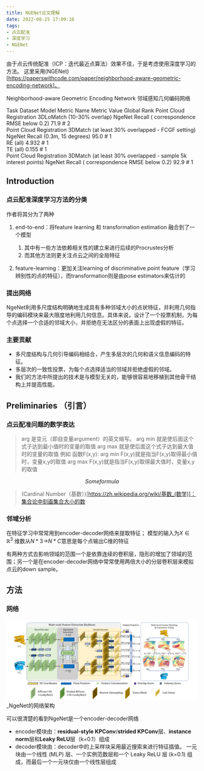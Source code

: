 ```yaml
---
title: NGENet论文理解
date: 2022-08-25 17:09:16
tags:
- 点云配准
- 深度学习
- NGENet
---
```


由于点云传统配准（ICP：迭代最近点算法）效果不佳，于是考虑使用深度学习的方法。
这里采用(NGENet)[https://paperswithcode.com/paper/neighborhood-aware-geometric-encoding-network]。

Neighborhood-aware Geometric Encoding Network
邻域感知几何编码网络

Task	Dataset	Model	Metric Name	Metric Value	Global Rank
Point Cloud Registration	3DLoMatch (10-30% overlap)	NgeNet	Recall ( correspondence RMSE below 0.2)	71.9	# 2		
Point Cloud Registration	3DMatch (at least 30% overlapped - FCGF setting)	NgeNet	Recall (0.3m, 15 degrees)	95.0	# 1		
RE (all)	4.932	# 1		
TE (all)	0.155	# 1		
Point Cloud Registration	3DMatch (at least 30% overlapped - sample 5k interest points)	NgeNet	Recall ( correspondence RMSE below 0.2)	92.9	# 1		


## Introduction

### 点云配准深度学习方法的分类

作者将其分为了两种

1. end-to-end：将feature learning 和 transformation estimation 融合到了一个模型
	1. 其中有一些方法依赖相关性的建立来进行后续的Procrustes分析
	2. 而其他方法则更关注点云之间的全局特征

2. feature-learning：更加关注learning of discriminative point feature（学习辨别性的点的特征），而transformation则是由pose estimators来估计的

### 提出网络

NgeNet利用多尺度结构明确地生成具有多种邻域大小的点状特征，并利用几何指导的编码模块来最大限度地利用几何信息。具体来说，设计了一个投票机制，为每个点选择一个合适的邻域大小，并拒绝在无法区分的表面上出现虚假的特征。


### 主要贡献

- 多尺度结构与几何引导编码相结合，产生多层次的几何和语义信息编码的特征。
- 多层次的一致性投票，为每个点选择适当的邻域并拒绝虚假的邻域。
- 我们的方法中所提出的技术是与模型无关的，能够很容易地移植到其他骨干结构上并提高性能。


## Preliminaries （引言）

### 点云配准问题的数学表达

> arg    是变元（即自变量argument）的英文缩写。
> arg min 就是使后面这个式子达到最小值时的变量的取值
> arg max 就是使后面这个式子达到最大值时的变量的取值
> 例如 函数F(x,y):
> arg  min F(x,y)就是指当F(x,y)取得最小值时，变量x,y的取值
> arg  max F(x,y)就是指当F(x,y)取得最大值时，变量x,y的取值

$$Some formula$$

> (Cardinal Number（基数）)[https://zh.wikipedia.org/wiki/基数_(数学)]：集合论中刻画集合大小的数

### 邻域分析

在特征学习中常常用到encoder-decoder网络来提取特征；
模型的输入为$X\in\mathbb{R}^3$
维数从$N*3$->$N*C$意思是每个点输出C维的特征

有两种方式去影响领域的范围一个是依靠连续的卷积层，隐形的增加了领域的范围；另一个是在encoder-decoder网络中常常使用两倍大小的分层卷积层来模拟点云的down sample。

## 方法

### 网络

![Architecture-of-NgeNet.png](images/Architecture-of-NgeNet.png)_NgeNet的网络架构

可以很清楚的看到NgeNet是一个encoder-decoder网络
- encoder模块由：**residual-style KPConv**/**strided KPConv**层、**instance norm**层和**Leaky ReLU**层（k=0.1）组成
- decoder模块由：decoder中的上采样块采用最近搜索来进行特征插值。 一元块由一个线性 (MLP) 层、一个实例范数层和一个 Leaky ReLU 层 (k=0.1) 组成，而最后一个一元块仅由一个线性层组成


